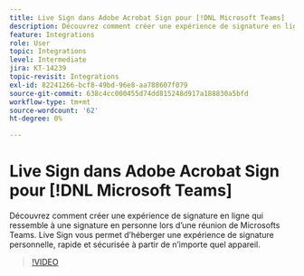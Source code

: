 ```yaml
---
title: Live Sign dans Adobe Acrobat Sign pour [!DNL Microsoft Teams]
description: Découvrez comment créer une expérience de signature en ligne qui ressemble à la signature en personne lors d’un [!DNL Microsoft Teams] réunion
feature: Integrations
role: User
topic: Integrations
level: Intermediate
jira: KT-14239
topic-revisit: Integrations
exl-id: 82241266-bcf8-49bd-96e8-aa788607f079
source-git-commit: 638c4cc000455d74dd815248d917a188830a5bfd
workflow-type: tm+mt
source-wordcount: '62'
ht-degree: 0%

---
```


# Live Sign dans Adobe Acrobat Sign pour [!DNL Microsoft Teams]

Découvrez comment créer une expérience de signature en ligne qui ressemble à une signature en personne lors d’une réunion de Microsofts Teams. Live Sign vous permet d’héberger une expérience de signature personnelle, rapide et sécurisée à partir de n’importe quel appareil.

>[!VIDEO](https://video.tv.adobe.com/v/3425187?quality=12&learn=on&hidetitle=true)
